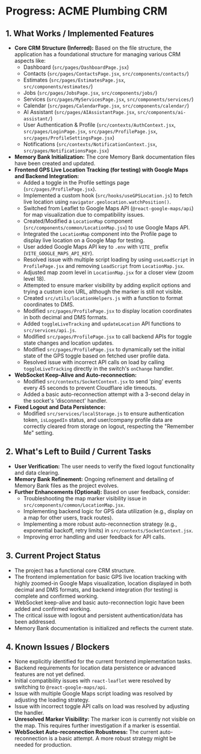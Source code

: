 # Progress: ACME Plumbing CRM

## 1. What Works / Implemented Features

*   **Core CRM Structure (Inferred):** Based on the file structure, the application has a foundational structure for managing various CRM aspects like:
    *   Dashboard (`src/pages/DashboardPage.jsx`)
    *   Contacts (`src/pages/ContactsPage.jsx`, `src/components/contacts/`)
    *   Estimates (`src/pages/EstimatesPage.jsx`, `src/components/estimates/`)
    *   Jobs (`src/pages/JobsPage.jsx`, `src/components/jobs/`)
    *   Services (`src/pages/MyServicesPage.jsx`, `src/components/services/`)
    *   Calendar (`src/pages/CalendarPage.jsx`, `src/components/calendar/`)
    *   AI Assistant (`src/pages/AIAssistantPage.jsx`, `src/components/ai-assistant/`)
    *   User Authentication & Profile (`src/contexts/AuthContext.jsx`, `src/pages/LoginPage.jsx`, `src/pages/ProfilePage.jsx`, `src/pages/ProfileSettingsPage.jsx`)
    *   Notifications (`src/contexts/NotificationContext.jsx`, `src/pages/NotificationsPage.jsx`)
*   **Memory Bank Initialization:** The core Memory Bank documentation files have been created and updated.
*   **Frontend GPS Live Location Tracking (for testing) with Google Maps and Backend Integration:**
    *   Added a toggle in the Profile settings page (`src/pages/ProfilePage.jsx`).
    *   Implemented a custom hook (`src/hooks/useGPSLocation.js`) to fetch live location using `navigator.geolocation.watchPosition()`.
    *   Switched from Leaflet to Google Maps API (`@react-google-maps/api`) for map visualization due to compatibility issues.
    *   Created/Modified a `LocationMap` component (`src/components/common/LocationMap.jsx`) to use Google Maps API.
    *   Integrated the `LocationMap` component into the Profile page to display live location on a Google Map for testing.
    *   User added Google Maps API key to `.env` with `VITE_` prefix (`VITE_GOOGLE_MAPS_API_KEY`).
    *   Resolved issue with multiple script loading by using `useLoadScript` in `ProfilePage.jsx` and removing `LoadScript` from `LocationMap.jsx`.
    *   Adjusted map zoom level in `LocationMap.jsx` for a closer view (zoom level 18).
    *   Attempted to ensure marker visibility by adding explicit options and trying a custom icon URL, although the marker is still not visible.
    *   Created `src/utils/locationHelpers.js` with a function to format coordinates to DMS.
    *   Modified `src/pages/ProfilePage.jsx` to display location coordinates in both decimal and DMS formats.
    *   Added `toggleLiveTracking` and `updateLocation` API functions to `src/services/api.js`.
    *   Modified `src/pages/ProfilePage.jsx` to call backend APIs for toggle state changes and location updates.
    *   Modified `src/pages/ProfilePage.jsx` to dynamically set the initial state of the GPS toggle based on fetched user profile data.
    *   Resolved issue with incorrect API calls on load by calling `toggleLiveTracking` directly in the switch's `onChange` handler.
*   **WebSocket Keep-Alive and Auto-reconnection:**
    *   Modified `src/contexts/SocketContext.jsx` to send 'ping' events every 45 seconds to prevent Cloudflare idle timeouts.
    *   Added a basic auto-reconnection attempt with a 3-second delay in the socket's 'disconnect' handler.
*   **Fixed Logout and Data Persistence:**
    *   Modified `src/services/localStorage.js` to ensure authentication token, `isLoggedIn` status, and user/company profile data are correctly cleared from storage on logout, respecting the "Remember Me" setting.

## 2. What's Left to Build / Current Tasks

*   **User Verification:** The user needs to verify the fixed logout functionality and data clearing.
*   **Memory Bank Refinement:** Ongoing refinement and detailing of Memory Bank files as the project evolves.
*   **Further Enhancements (Optional):** Based on user feedback, consider:
    *   Troubleshooting the map marker visibility issue in `src/components/common/LocationMap.jsx`.
    *   Implementing backend logic for GPS data utilization (e.g., display on a map for other users, track routes).
    *   Implementing a more robust auto-reconnection strategy (e.g., exponential backoff, retry limits) in `src/contexts/SocketContext.jsx`.
    *   Improving error handling and user feedback for API calls.

## 3. Current Project Status

*   The project has a functional core CRM structure.
*   The frontend implementation for basic GPS live location tracking with highly zoomed-in Google Maps visualization, location displayed in both decimal and DMS formats, and backend integration (for testing) is complete and confirmed working.
*   WebSocket keep-alive and basic auto-reconnection logic have been added and confirmed working.
*   The critical issue with logout and persistent authentication/data has been addressed.
*   Memory Bank documentation is initialized and reflects the current state.

## 4. Known Issues / Blockers

*   None explicitly identified for the current frontend implementation tasks.
*   Backend requirements for location data persistence or advanced features are not yet defined.
*   Initial compatibility issues with `react-leaflet` were resolved by switching to `@react-google-maps/api`.
*   Issue with multiple Google Maps script loading was resolved by adjusting the loading strategy.
*   Issue with incorrect toggle API calls on load was resolved by adjusting the handler.
*   **Unresolved Marker Visibility:** The marker icon is currently not visible on the map. This requires further investigation if a marker is essential.
*   **WebSocket Auto-reconnection Robustness:** The current auto-reconnection is a basic attempt. A more robust strategy might be needed for production.
